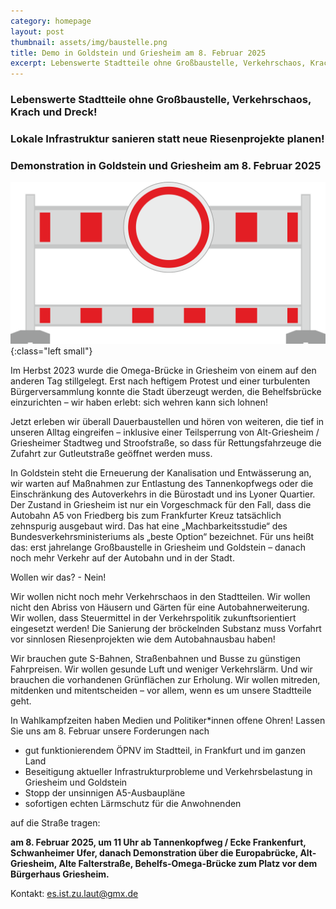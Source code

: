 ```yaml
---
category: homepage
layout: post
thumbnail: assets/img/baustelle.png
title: Demo in Goldstein und Griesheim am 8. Februar 2025
excerpt: Lebenswerte Stadtteile ohne Großbaustelle, Verkehrschaos, Krach und Dreck! Lokale Infrastruktur sanieren statt neue Riesenprojekte planen!
---
```

### Lebenswerte Stadtteile ohne Großbaustelle, Verkehrschaos, Krach und Dreck!
### Lokale Infrastruktur sanieren statt neue Riesenprojekte planen!
### Demonstration in Goldstein und Griesheim am 8. Februar 2025

![Baustelle](/assets/img/baustelle.png){:class="left small"}

Im Herbst 2023 wurde die Omega-Brücke in Griesheim von einem auf den anderen Tag stillgelegt.
Erst nach heftigem Protest und einer turbulenten Bürgerversammlung konnte die Stadt überzeugt werden, die Behelfsbrücke einzurichten – wir haben erlebt: sich wehren kann sich lohnen!

Jetzt erleben wir überall Dauerbaustellen und hören von weiteren, die tief in unseren Alltag eingreifen – inklusive einer Teilsperrung von Alt-Griesheim / Griesheimer Stadtweg und Stroofstraße, so dass für Rettungsfahrzeuge die Zufahrt zur Gutleutstraße geöffnet werden muss.

In Goldstein steht die Erneuerung der Kanalisation und Entwässerung an, wir warten auf Maßnahmen zur Entlastung des Tannenkopfwegs oder die Einschränkung des Autoverkehrs in die Bürostadt und ins Lyoner Quartier.
Der Zustand in Griesheim ist nur ein Vorgeschmack für den Fall, dass die Autobahn A5 von Friedberg bis zum Frankfurter Kreuz tatsächlich zehnspurig ausgebaut wird.
Das hat eine „Machbarkeitsstudie“ des Bundesverkehrsministeriums als „beste Option“ bezeichnet. Für uns heißt das: erst jahrelange Großbaustelle in Griesheim und Goldstein – danach noch mehr Verkehr auf der Autobahn und in der Stadt.

Wollen wir das? - Nein!

Wir wollen nicht noch mehr Verkehrschaos in den Stadtteilen.
Wir wollen nicht den Abriss von Häusern und Gärten für eine Autobahnerweiterung.
Wir wollen, dass Steuermittel in der Verkehrspolitik zukunftsorientiert eingesetzt werden!
Die Sanierung der bröckelnden Substanz muss Vorfahrt vor sinnlosen Riesenprojekten wie dem Autobahnausbau haben!

Wir brauchen gute S-Bahnen, Straßenbahnen und Busse zu günstigen Fahrpreisen.
Wir wollen gesunde Luft und weniger Verkehrslärm.
Und wir brauchen die vorhandenen Grünflächen zur Erholung.
Wir wollen mitreden, mitdenken und mitentscheiden – vor allem, wenn es um unsere Stadtteile geht.

In Wahlkampfzeiten haben Medien und Politiker\*innen offene Ohren!
Lassen Sie uns am 8. Februar unsere Forderungen nach

- gut funktionierendem ÖPNV im Stadtteil, in Frankfurt und im ganzen Land
- Beseitigung aktueller Infrastrukturprobleme und Verkehrsbelastung in Griesheim und Goldstein
- Stopp der unsinnigen A5-Ausbaupläne
- sofortigen echten Lärmschutz für die Anwohnenden

auf die Straße tragen:

**am 8. Februar 2025, um 11 Uhr ab Tannenkopfweg / Ecke Frankenfurt, Schwanheimer Ufer, danach Demonstration über die Europabrücke, Alt-Griesheim, Alte Falterstraße, Behelfs-Omega-Brücke zum Platz vor dem Bürgerhaus Griesheim.**

Kontakt: <es.ist.zu.laut@gmx.de>
